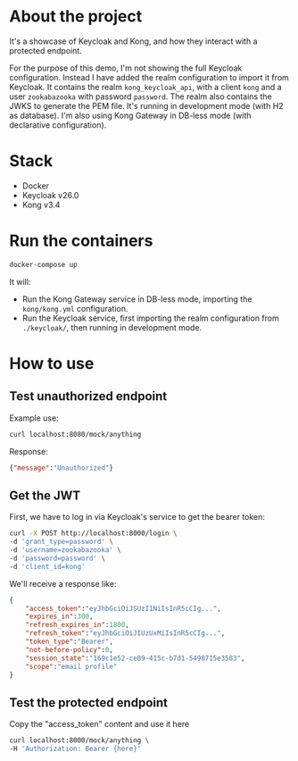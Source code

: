 # About the project
It's a showcase of Keycloak and Kong, and how they interact with a protected endpoint.

For the purpose of this demo, I'm not showing the full Keycloak configuration. Instead I have added the realm configuration to import it from Keycloak. It contains the realm ``kong_keycloak_api``, with a client ``kong`` and a user ``zookabazooka`` with password ``password``. The realm also contains the JWKS to generate the PEM file. It's running in development mode (with H2 as database). I'm also using Kong Gateway in DB-less mode (with declarative configuration).

# Stack
- Docker
- Keycloak v26.0
- Kong v3.4

# Run the containers

```bash
docker-compose up
```

It will:
- Run the Kong Gateway service in DB-less mode, importing the ``kong/kong.yml`` configuration.
- Run the Keycloak service, first importing the realm configuration from ``./keycloak/``, then running in development mode.

# How to use

## Test unauthorized endpoint

Example use:
```bash
curl localhost:8080/mock/anything
```
Response:
```json
{"message":"Unauthorized"}
```

## Get the JWT
First, we have to log in via Keycloak's service to get the bearer token:
```bash
curl -X POST http://localhost:8000/login \
-d 'grant_type=password' \
-d 'username=zookabazooka' \
-d 'password=password' \
-d 'client_id=kong'
```

We'll receive a response like:
```json
{
    "access_token":"eyJhbGciOiJSUzI1NiIsInR5cCIg...",
    "expires_in":300,
    "refresh_expires_in":1800,
    "refresh_token":"eyJhbGciOiJIUzUxMiIsInR5cCIg...",
    "token_type":"Bearer",
    "not-before-policy":0,
    "session_state":"169c1e52-ce89-415c-b7d1-5498715e3583",
    "scope":"email profile"
}
```

## Test the protected endpoint

Copy the "access_token" content and use it here
```bash
curl localhost:8000/mock/anything \
-H 'Authorization: Bearer {here}'
```
